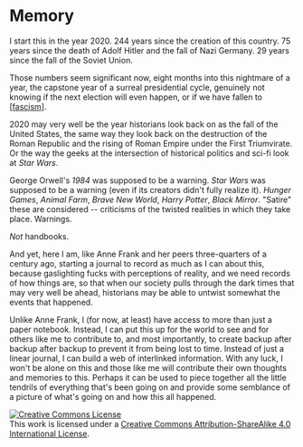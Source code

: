 # Memory

I start this in the year 2020. 244 years since the creation of this country. 75 years since the death of Adolf Hitler and the fall of Nazi Germany. 29 years since the fall of the Soviet Union.

Those numbers seem significant now, eight months into this nightmare of a year, the capstone year of a surreal presidential cycle, genuinely not knowing if the next election will even happen, or if we have fallen to [[fascism]].

2020 may very well be the year historians look back on as the fall of the United States, the same way they look back on the destruction of the Roman Republic and the rising of Roman Empire under the First Triumvirate. Or the way the geeks at the intersection of historical politics and sci-fi look at _Star Wars_.

George Orwell's _1984_ was supposed to be a warning. _Star Wars_ was supposed to be a warning (even if its creators didn't fully realize it). _Hunger Games_, _Animal Farm_, _Brave New World_, _Harry Potter_, _Black Mirror_. "Satire" these are considered -- criticisms of the twisted realities in which they take place. Warnings.

_Not_ handbooks.

And yet, here I am, like Anne Frank and her peers three-quarters of a century ago, starting a journal to record as much as I can about this, because gaslighting fucks with perceptions of reality, and we need records of how things are, so that when our society pulls through the dark times that may very well be ahead, historians may be able to untwist somewhat the events that happened.

Unlike Anne Frank, I (for now, at least) have access to more than just a paper notebook. Instead, I can put this up for the world to see and for others like me to contribute to, and most importantly, to create backup after backup after backup to prevent it from being lost to time. Instead of just a linear journal, I can build a web of interlinked information. With any luck, I won't be alone on this and those like me will contribute their own thoughts and memories to this. Perhaps it can be used to piece together all the little tendrils of everything that's been going on and provide some semblance of a picture of what's going on and how this all happened.

<a rel="license" href="http://creativecommons.org/licenses/by-sa/4.0/"><img alt="Creative Commons License" style="border-width:0" src="https://i.creativecommons.org/l/by-sa/4.0/88x31.png" /></a><br />This work is licensed under a <a rel="license" href="http://creativecommons.org/licenses/by-sa/4.0/">Creative Commons Attribution-ShareAlike 4.0 International License</a>.

[//begin]: # "Autogenerated link references for markdown compatibility"
[fascism]: fascism "Fascism"
[//end]: # "Autogenerated link references"
